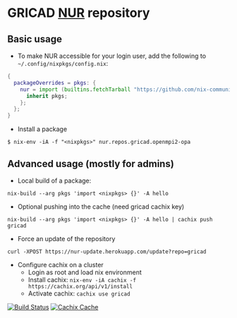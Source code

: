  # GRICAD [NUR](https://github.com/nix-community/NUR) repository

Basic usage
-----------

* To make NUR accessible for your login user, add the following to `~/.config/nixpkgs/config.nix`:

```nix
{
  packageOverrides = pkgs: {
    nur = import (builtins.fetchTarball "https://github.com/nix-community/NUR/archive/master.tar.gz") {
      inherit pkgs;
    };
  };
}
```

* Install a package

```console
$ nix-env -iA -f "<nixpkgs>" nur.repos.gricad.openmpi2-opa
```

Advanced usage (mostly for admins)
----------------------------------

* Local build of a package:

```
nix-build --arg pkgs 'import <nixpkgs> {}' -A hello
```

* Optional pushing into the cache (need gricad cachix key)

```
nix-build --arg pkgs 'import <nixpkgs> {}' -A hello | cachix push gricad
```

* Force an update of the repository

```
curl -XPOST https://nur-update.herokuapp.com/update?repo=gricad
```

* Configure cachix on a cluster
  * Login as root and load nix environment
  * Install cachix: `nix-env -iA cachix -f https://cachix.org/api/v1/install`
  * Activate cachix: `cachix use gricad`

[![Build Status](https://travis-ci.com/Gricad/nur-packages.svg?branch=master)](https://travis-ci.com/Gricad/nur-packages)
[![Cachix Cache](https://img.shields.io/badge/cachix-gricad-blue.svg)](https://gricad.cachix.org)


